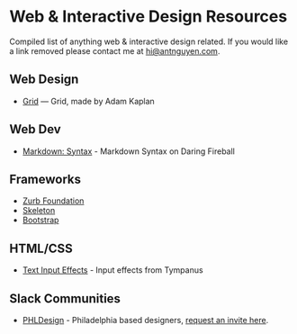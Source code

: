 # Web & Interactive Design Resources

Compiled list of anything web & interactive design related. If you would like a link removed please contact me at [hi@antnguyen.com](mailto:hi@antnguyen.com).

## Web Design
- [Grid](http://adamkaplan.me/grid/) — Grid, made by Adam Kaplan

## Web Dev
- [Markdown: Syntax](http://daringfireball.net/projects/markdown/syntax) - Markdown Syntax on Daring Fireball

## Frameworks
- [Zurb Foundation](http://foundation.zurb.com/)
- [Skeleton](http://getskeleton.com/)
- [Bootstrap](http://getbootstrap.com/)

## HTML/CSS
- [Text Input Effects](http://tympanus.net/Development/TextInputEffects/index.html) - Input effects from Tympanus

## Slack Communities
- [PHLDesign](phldesign.slack.com) - Philadelphia based designers, [request an invite here](https://phlslack.herokuapp.com/).
